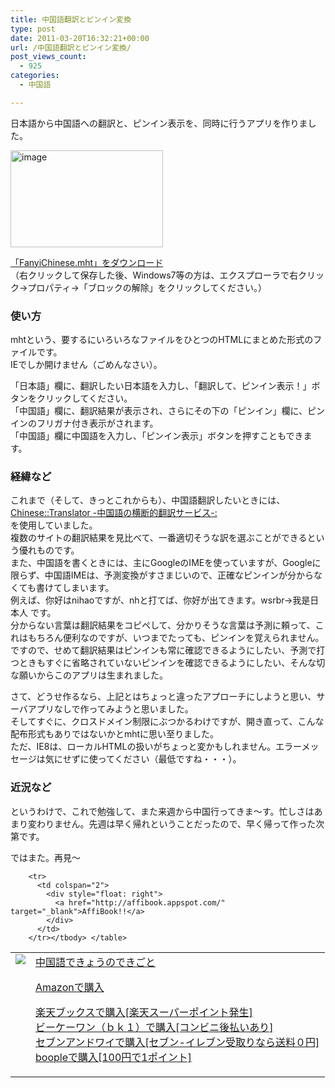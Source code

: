 ```yaml
---
title: 中国語翻訳とピンイン変換
type: post
date: 2011-03-20T16:32:21+00:00
url: /中国語翻訳とピンイン変換/
post_views_count:
  - 925
categories:
  - 中国語

---
```

日本語から中国語への翻訳と、ピンイン表示を、同時に行うアプリを作りました。

[<img style="background-image: none; border-right-width: 0px; margin: 0px; padding-left: 0px; padding-right: 0px; display: inline; border-top-width: 0px; border-bottom-width: 0px; border-left-width: 0px; padding-top: 0px" title="image" border="0" alt="image" src="https://i0.wp.com/jqinglong.html.xdomain.jp/bimg/image_thumb.png?resize=244%2C155" width="244" height="155" data-recalc-dims="1" />][1]

[「FanyiChinese.mht」をダウンロード][2]  
（右クリックして保存した後、Windows7等の方は、エクスプローラで右クリック→プロパティ→「ブロックの解除」をクリックしてください。）

### 使い方

mhtという、要するにいろいろなファイルをひとつのHTMLにまとめた形式のファイルです。  
IEでしか開けません（ごめんなさい）。

「日本語」欄に、翻訳したい日本語を入力し、「翻訳して、ピンイン表示！」ボタンをクリックしてください。  
「中国語」欄に、翻訳結果が表示され、さらにその下の「ピンイン」欄に、ピンインのフリガナ付き表示がされます。  
「中国語」欄に中国語を入力し、「ピンイン表示」ボタンを押すこともできます。

### 経緯など

これまで（そして、きっとこれからも）、中国語翻訳したいときには、  
<a href="http://remix-remix.rash.jp/ChineseTranslator/index.html" target="_blank">Chinese::Translator -中国語の横断的翻訳サービス-:</a>  
を使用していました。  
複数のサイトの翻訳結果を見比べて、一番適切そうな訳を選ぶことができるという優れものです。  
また、中国語を書くときには、主にGoogleのIMEを使っていますが、Googleに限らず、中国語IMEは、予測変換がすさまじいので、正確なピンインが分からなくても書けてしまいます。  
例えば、你好はnihaoですが、nhと打てば、你好が出てきます。wsrbr→我是日本人 です。  
分からない言葉は翻訳結果をコピペして、分かりそうな言葉は予測に頼って、これはもちろん便利なのですが、いつまでたっても、ピンインを覚えられません。  
ですので、せめて翻訳結果はピンインも常に確認できるようにしたい、予測で打つときもすぐに省略されていないピンインを確認できるようにしたい、そんな切な願いからこのアプリは生まれました。

さて、どうせ作るなら、上記とはちょっと違ったアプローチにしようと思い、サーバアプリなしで作ってみようと思いました。  
そしてすぐに、クロスドメイン制限にぶつかるわけですが、開き直って、こんな配布形式もありではないかとmhtに思い至りました。  
ただ、IE8は、ローカルHTMLの扱いがちょっと変かもしれません。エラーメッセージは気にせずに使ってください（最低ですね・・・）。

### 近況など

というわけで、これで勉強して、また来週から中国行ってきま～す。忙しさはあまり変わりません。先週は早く帰れということだったので、早く帰って作った次第です。 

ではまた。再見～

<table>
  <tr>
    <td style="vertical-align: top">
      <a href="http://hb.afl.rakuten.co.jp/hgc/06d13246.10ebaa62.06d13247.1eb85ca0/?pc=http%3A%2F%2Fsearch.books.rakuten.co.jp%2Fbksearch%2Fdt%3Fg%3D001%26bisbn%3D487217660X" target="_blank"><img style="border-bottom-style: none; border-right-style: none; border-top-style: none; border-left-style: none" src="https://i2.wp.com/ecx.images-amazon.com/images/I/51P6ek75LKL._SL160_.jpg" data-recalc-dims="1" /> </a>
    </td>
    <td style="vertical-align: top">
      <a href="http://hb.afl.rakuten.co.jp/hgc/06d13246.10ebaa62.06d13247.1eb85ca0/?pc=http%3A%2F%2Fsearch.books.rakuten.co.jp%2Fbksearch%2Fdt%3Fg%3D001%26bisbn%3D487217660X" target="_blank">中国語できょうのできごと </a> </p>
      <p>
        <a href="http://www.amazon.co.jp/%E4%B8%AD%E5%9B%BD%E8%AA%9E%E3%81%A7%E3%81%8D%E3%82%87%E3%81%86%E3%81%AE%E3%81%A7%E3%81%8D%E3%81%94%E3%81%A8/dp/487217660X%3FSubscriptionId%3D1JWQWN8E4Z5TR27962G2%26tag%3Dgaeaffibook-22%26linkCode%3Dxm2%26camp%3D2025%26creative%3D165953%26creativeASIN%3D487217660X" target="_blank">Amazonで購入 </a>
      </p>
      <p>
        <a href="http://px.a8.net/svt/ejp?a8mat=1HPMBD+EAZZ1U+5WS+C1DUQ&a8ejpredirect=http%3A%2F%2Fsearch.books.rakuten.co.jp%2Fbksearch%2Fdt%3Fg%3D001%26bisbn%3D487217660X" target="_blank">楽天ブックスで購入[楽天スーパーポイント発生]</a> <img border="0" alt="" src="https://i2.wp.com/www12.a8.net/0.gif?resize=1%2C1" width="1" height="1" data-recalc-dims="1" /> <br /><a href="http://px.a8.net/svt/ejp?a8mat=1HRMFS+EEKKOI+10UY+HUKPU&a8ejpredirect=http%3A%2F%2Fwww.bk1.jp%2FkeywordSearchResult%2F%3Fkeyword%3D487217660X%26storeCd%3D1%26searchFlg%3D9%26x%3D43%26y%3D11%26partnerid%3D02a801" target="_blank">ビーケーワン（ｂｋ１）で購入[コンビニ後払いあり]</a> <img border="0" alt="" src="https://i2.wp.com/www12.a8.net/0.gif?resize=1%2C1" width="1" height="1" data-recalc-dims="1" /> <br /><a href="http://click.linksynergy.com/fs-bin/statform?id=aR0TIOX*qAA&offerid=137560&bnid=1490&subid=&subid=0&kword_in=487217660X&oop=on" target="_blank">セブンアンドワイで購入[セブン-イレブン受取りなら送料０円]</a><img border="0" src="http://ad.linksynergy.com/fs-bin/show?id=aR0TIOX*qAA&bids=137560&type=5&subid=0" width="1" height="1" /> <br /><a href="http://click.linksynergy.com/fs-bin/statform?id=aR0TIOX*qAA&offerid=33310&bnid=2&subid=0&ifc=4&ifr=9784872176605" target="_blank">boopleで購入[100円で1ポイント]</a> </td> </tr> 
        
        <tr>
          <td colspan="2">
            <div style="float: right">
              <a href="http://affibook.appspot.com/" target="_blank">AffiBook!!</a>
            </div>
          </td>
        </tr></tbody> </table>

 [1]: https://i0.wp.com/jqinglong.html.xdomain.jp/bimg/image.png
 [2]: http://konnokiyotaka.txt-nifty.com/pgblog/files/FanyiChinese.mht